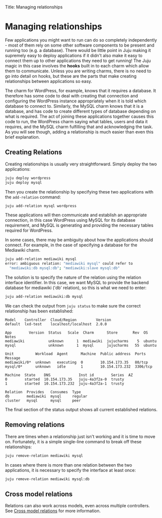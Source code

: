 Title: Managing relationships  

# Managing relationships

Few applications you might want to run can do so completely independently - most of
them rely on some other software components to be present and running too (e.g.
a database). There would be little point in Juju making it supremely easy to
deploy applications if it didn't also make it easy to connect them up to other
applications they need to get running! The Juju magic in this case involves the
**hooks** built in to each charm which allow them to communicate. Unless you
are writing charms, there is no need to go into detail on hooks, but these are
the parts that make creating relationships between applications so easy.

The charm for WordPress, for example, knows that it requires a database. It
therefore has some code to deal with creating that connection and configuring
the WordPress instance appropriately when it is told which database to connect
to. Similarly, the MySQL charm knows that it is a database, and has code to
create different types of database depending on what is required. The act of
joining these applications together causes this code to run, the WordPress charm
saying what tables, users and data it requires, and the MySQL charm fulfilling
that and acknowledging the task. As you will see though, adding a relationship
is much easier than even this brief explanation.


## Creating Relations

Creating relationships is usually very straightforward. Simply deploy the two
applications:

```bash
juju deploy wordpress
juju deploy mysql
```

Then you create the relationship by specifying these two applications with the
`add-relation` command:

```bash
juju add-relation mysql wordpress
```

These applications will then communicate and establish an appropriate
connection, in this case WordPress using MySQL for its database
requirement, and MySQL is generating and providing the necessary tables required
for WordPress.

In some cases, there may be ambiguity about how the applications should connect.
For example, in the case of specifying a database for the Mediawiki charm.

```bash
juju add-relation mediawiki mysql
error: ambiguous relation: "mediawiki mysql" could refer to 
  "mediawiki:db mysql:db"; "mediawiki:slave mysql:db"
```

The solution is to specify the nature of the relation using the
relation interface identifier. In this case, we want MySQL to provide the 
backend database for mediawiki ('db' relation), so this is what we need to 
enter:

```bash
juju add-relation mediawiki:db mysql
```

We can check the output from `juju status` to make sure the correct relationship
has been established:

<!-- JUJUVERSION: 2.0.0-xenial-amd64 -->
<!-- JUJUCOMMAND: juju status -->
```no-highlight
Model    Controller  Cloud/Region         Version
default  lxd-test    localhost/localhost  2.0.0

App        Version  Status   Scale  Charm      Store       Rev  OS      Notes
mediawiki           unknown      1  mediawiki  jujucharms    5  ubuntu
mysql               unknown      1  mysql      jujucharms   55  ubuntu

Unit          Workload  Agent      Machine  Public address  Ports     Message
mediawiki/0*  unknown   executing  0        10.154.173.35   80/tcp
mysql/0*      unknown   idle       1        10.154.173.232  3306/tcp

Machine  State    DNS             Inst id        Series  AZ
0        started  10.154.173.35   juju-4a3f2a-0  trusty
1        started  10.154.173.232  juju-4a3f2a-1  trusty

Relation  Provides   Consumes  Type
db        mediawiki  mysql     regular
cluster   mysql      mysql     peer

```
The final section of the status output shows all current established relations.

## Removing relations

There are times when a relationship just isn't working and it is time to move
on. Fortunately, it is a simple single-line command to break off these
relationships:

```bash
juju remove-relation mediawiki mysql
```

In cases where there is more than one relation between the two applications, it
is necessary to specify the interface at least once:
  
```bash
juju remove-relation mediawiki mysql:db
```

## Cross model relations

Relations can also work across models, even across multiple controllers. See
[Cross model relations][models-cmr] for more information.


<!-- LINKS -->

[models-cmr]: ./models-cmr.html
